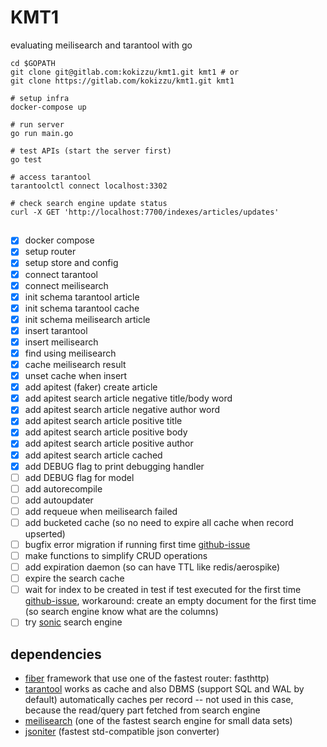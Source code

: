
# KMT1

evaluating meilisearch and tarantool with go

```
cd $GOPATH
git clone git@gitlab.com:kokizzu/kmt1.git kmt1 # or
git clone https://gitlab.com/kokizzu/kmt1.git kmt1

# setup infra
docker-compose up 

# run server 
go run main.go

# test APIs (start the server first)
go test

# access tarantool
tarantoolctl connect localhost:3302

# check search engine update status
curl -X GET 'http://localhost:7700/indexes/articles/updates'
```

## 

- [x] docker compose
- [x] setup router
- [x] setup store and config
- [x] connect tarantool
- [x] connect meilisearch
- [x] init schema tarantool article
- [x] init schema tarantool cache
- [x] init schema meilisearch article
- [x] insert tarantool
- [x] insert meilisearch
- [x] find using meilisearch
- [x] cache meilisearch result
- [x] unset cache when insert
- [x] add apitest (faker) create article
- [x] add apitest search article negative title/body word
- [x] add apitest search article negative author word
- [x] add apitest search article positive title
- [x] add apitest search article positive body
- [x] add apitest search article positive author
- [x] add apitest search article cached
- [x] add DEBUG flag to print debugging handler
- [ ] add DEBUG flag for model
- [ ] add autorecompile
- [ ] add autoupdater
- [ ] add requeue when meilisearch failed
- [ ] add bucketed cache (so no need to expire all cache when record upserted)
- [ ] bugfix error migration if running first time [github-issue](https://github.com/tarantool/go-tarantool/issues/94)
- [ ] make functions to simplify CRUD operations 
- [ ] add expiration daemon (so can have TTL like redis/aerospike)
- [ ] expire the search cache
- [ ] wait for index to be created in test if test executed for the first time [github-issue](https://github.com/meilisearch/meilisearch-go/issues/108), workaround: create an empty document for the first time (so search engine know what are the columns)
- [ ] try [sonic](https://github.com/valeriansaliou/sonic) search engine

## dependencies

- [fiber](https://gofiber.io/) framework that use one of the fastest router: fasthttp)
- [tarantool](https://www.tarantool.io/en/) works as cache and also DBMS (support SQL and WAL by default) automatically caches per record -- not used in this case, because the read/query part fetched from search engine
- [meilisearch]() (one of the fastest search engine for small data sets)
- [jsoniter](https://github.com/json-iterator/go) (fastest std-compatible json converter)
